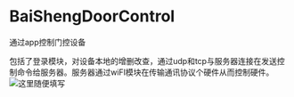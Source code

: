 # BaiShengDoorControl
通过app控制门控设备


包括了登录模块，对设备本地的增删改查，通过udp和tcp与服务器连接在发送控制命令给服务器。服务器通过wiFI模块在传输通讯协议个硬件从而控制硬件。
![这里随便填写](AAA)
